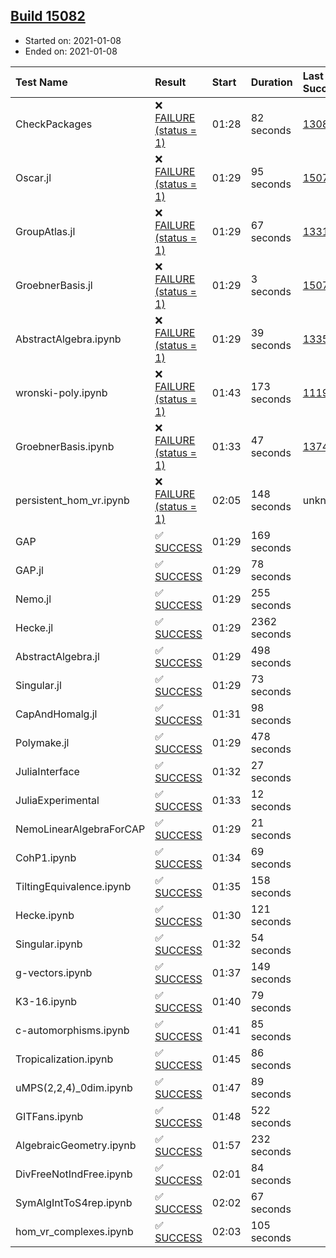 ## [Build 15082](https://oscarci.mathematik.uni-kl.de/job/oscar/15082/)

* Started on: 2021-01-08
* Ended on: 2021-01-08

| Test Name    | Result | Start | Duration | Last Success | First Failure |
|:-------------|:-------|:------|:---------|:-------------|:--------------|
| CheckPackages | ❌ [FAILURE (status = 1)](https://oscarci.mathematik.uni-kl.de/job/oscar/15082/artifact/logs/build-15082/CheckPackages.log) | 01:28 | 82 seconds | [13085](https://oscarci.mathematik.uni-kl.de/job/oscar/13085/) | [13086](https://oscarci.mathematik.uni-kl.de/job/oscar/13086/) |
| Oscar.jl | ❌ [FAILURE (status = 1)](https://oscarci.mathematik.uni-kl.de/job/oscar/15082/artifact/logs/build-15082/Oscar.jl.log) | 01:29 | 95 seconds | [15079](https://oscarci.mathematik.uni-kl.de/job/oscar/15079/) | [15080](https://oscarci.mathematik.uni-kl.de/job/oscar/15080/) |
| GroupAtlas.jl | ❌ [FAILURE (status = 1)](https://oscarci.mathematik.uni-kl.de/job/oscar/15082/artifact/logs/build-15082/GroupAtlas.jl.log) | 01:29 | 67 seconds | [13311](https://oscarci.mathematik.uni-kl.de/job/oscar/13311/) | [13312](https://oscarci.mathematik.uni-kl.de/job/oscar/13312/) |
| GroebnerBasis.jl | ❌ [FAILURE (status = 1)](https://oscarci.mathematik.uni-kl.de/job/oscar/15082/artifact/logs/build-15082/GroebnerBasis.jl.log) | 01:29 | 3 seconds | [15079](https://oscarci.mathematik.uni-kl.de/job/oscar/15079/) | [15080](https://oscarci.mathematik.uni-kl.de/job/oscar/15080/) |
| AbstractAlgebra.ipynb | ❌ [FAILURE (status = 1)](https://oscarci.mathematik.uni-kl.de/job/oscar/15082/artifact/logs/build-15082/AbstractAlgebra.ipynb.log) | 01:29 | 39 seconds | [13355](https://oscarci.mathematik.uni-kl.de/job/oscar/13355/) | [13356](https://oscarci.mathematik.uni-kl.de/job/oscar/13356/) |
| wronski-poly.ipynb | ❌ [FAILURE (status = 1)](https://oscarci.mathematik.uni-kl.de/job/oscar/15082/artifact/logs/build-15082/wronski-poly.ipynb.log) | 01:43 | 173 seconds | [11192](https://oscarci.mathematik.uni-kl.de/job/oscar/11192/) | [11193](https://oscarci.mathematik.uni-kl.de/job/oscar/11193/) |
| GroebnerBasis.ipynb | ❌ [FAILURE (status = 1)](https://oscarci.mathematik.uni-kl.de/job/oscar/15082/artifact/logs/build-15082/GroebnerBasis.ipynb.log) | 01:33 | 47 seconds | [13748](https://oscarci.mathematik.uni-kl.de/job/oscar/13748/) | [13749](https://oscarci.mathematik.uni-kl.de/job/oscar/13749/) |
| persistent_hom_vr.ipynb | ❌ [FAILURE (status = 1)](https://oscarci.mathematik.uni-kl.de/job/oscar/15082/artifact/logs/build-15082/persistent_hom_vr.ipynb.log) | 02:05 | 148 seconds | unknown | unknown |
| GAP | ✅ [SUCCESS](https://oscarci.mathematik.uni-kl.de/job/oscar/15082/artifact/logs/build-15082/GAP.log) | 01:29 | 169 seconds |  |  |
| GAP.jl | ✅ [SUCCESS](https://oscarci.mathematik.uni-kl.de/job/oscar/15082/artifact/logs/build-15082/GAP.jl.log) | 01:29 | 78 seconds |  |  |
| Nemo.jl | ✅ [SUCCESS](https://oscarci.mathematik.uni-kl.de/job/oscar/15082/artifact/logs/build-15082/Nemo.jl.log) | 01:29 | 255 seconds |  |  |
| Hecke.jl | ✅ [SUCCESS](https://oscarci.mathematik.uni-kl.de/job/oscar/15082/artifact/logs/build-15082/Hecke.jl.log) | 01:29 | 2362 seconds |  |  |
| AbstractAlgebra.jl | ✅ [SUCCESS](https://oscarci.mathematik.uni-kl.de/job/oscar/15082/artifact/logs/build-15082/AbstractAlgebra.jl.log) | 01:29 | 498 seconds |  |  |
| Singular.jl | ✅ [SUCCESS](https://oscarci.mathematik.uni-kl.de/job/oscar/15082/artifact/logs/build-15082/Singular.jl.log) | 01:29 | 73 seconds |  |  |
| CapAndHomalg.jl | ✅ [SUCCESS](https://oscarci.mathematik.uni-kl.de/job/oscar/15082/artifact/logs/build-15082/CapAndHomalg.jl.log) | 01:31 | 98 seconds |  |  |
| Polymake.jl | ✅ [SUCCESS](https://oscarci.mathematik.uni-kl.de/job/oscar/15082/artifact/logs/build-15082/Polymake.jl.log) | 01:29 | 478 seconds |  |  |
| JuliaInterface | ✅ [SUCCESS](https://oscarci.mathematik.uni-kl.de/job/oscar/15082/artifact/logs/build-15082/JuliaInterface.log) | 01:32 | 27 seconds |  |  |
| JuliaExperimental | ✅ [SUCCESS](https://oscarci.mathematik.uni-kl.de/job/oscar/15082/artifact/logs/build-15082/JuliaExperimental.log) | 01:33 | 12 seconds |  |  |
| NemoLinearAlgebraForCAP | ✅ [SUCCESS](https://oscarci.mathematik.uni-kl.de/job/oscar/15082/artifact/logs/build-15082/NemoLinearAlgebraForCAP.log) | 01:29 | 21 seconds |  |  |
| CohP1.ipynb | ✅ [SUCCESS](https://oscarci.mathematik.uni-kl.de/job/oscar/15082/artifact/logs/build-15082/CohP1.ipynb.log) | 01:34 | 69 seconds |  |  |
| TiltingEquivalence.ipynb | ✅ [SUCCESS](https://oscarci.mathematik.uni-kl.de/job/oscar/15082/artifact/logs/build-15082/TiltingEquivalence.ipynb.log) | 01:35 | 158 seconds |  |  |
| Hecke.ipynb | ✅ [SUCCESS](https://oscarci.mathematik.uni-kl.de/job/oscar/15082/artifact/logs/build-15082/Hecke.ipynb.log) | 01:30 | 121 seconds |  |  |
| Singular.ipynb | ✅ [SUCCESS](https://oscarci.mathematik.uni-kl.de/job/oscar/15082/artifact/logs/build-15082/Singular.ipynb.log) | 01:32 | 54 seconds |  |  |
| g-vectors.ipynb | ✅ [SUCCESS](https://oscarci.mathematik.uni-kl.de/job/oscar/15082/artifact/logs/build-15082/g-vectors.ipynb.log) | 01:37 | 149 seconds |  |  |
| K3-16.ipynb | ✅ [SUCCESS](https://oscarci.mathematik.uni-kl.de/job/oscar/15082/artifact/logs/build-15082/K3-16.ipynb.log) | 01:40 | 79 seconds |  |  |
| c-automorphisms.ipynb | ✅ [SUCCESS](https://oscarci.mathematik.uni-kl.de/job/oscar/15082/artifact/logs/build-15082/c-automorphisms.ipynb.log) | 01:41 | 85 seconds |  |  |
| Tropicalization.ipynb | ✅ [SUCCESS](https://oscarci.mathematik.uni-kl.de/job/oscar/15082/artifact/logs/build-15082/Tropicalization.ipynb.log) | 01:45 | 86 seconds |  |  |
| uMPS(2,2,4)_0dim.ipynb | ✅ [SUCCESS](https://oscarci.mathematik.uni-kl.de/job/oscar/15082/artifact/logs/build-15082/uMPS-2-2-4-_0dim.ipynb.log) | 01:47 | 89 seconds |  |  |
| GITFans.ipynb | ✅ [SUCCESS](https://oscarci.mathematik.uni-kl.de/job/oscar/15082/artifact/logs/build-15082/GITFans.ipynb.log) | 01:48 | 522 seconds |  |  |
| AlgebraicGeometry.ipynb | ✅ [SUCCESS](https://oscarci.mathematik.uni-kl.de/job/oscar/15082/artifact/logs/build-15082/AlgebraicGeometry.ipynb.log) | 01:57 | 232 seconds |  |  |
| DivFreeNotIndFree.ipynb | ✅ [SUCCESS](https://oscarci.mathematik.uni-kl.de/job/oscar/15082/artifact/logs/build-15082/DivFreeNotIndFree.ipynb.log) | 02:01 | 84 seconds |  |  |
| SymAlgIntToS4rep.ipynb | ✅ [SUCCESS](https://oscarci.mathematik.uni-kl.de/job/oscar/15082/artifact/logs/build-15082/SymAlgIntToS4rep.ipynb.log) | 02:02 | 67 seconds |  |  |
| hom_vr_complexes.ipynb | ✅ [SUCCESS](https://oscarci.mathematik.uni-kl.de/job/oscar/15082/artifact/logs/build-15082/hom_vr_complexes.ipynb.log) | 02:03 | 105 seconds |  |  |
